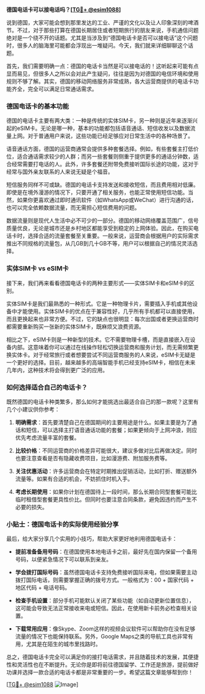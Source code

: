 **德国电话卡可以接电话吗？[[TG💪+ @esim1088](https://t.me/s/esim1088)]**

说到德国，大家可能会想到那里发达的工业、严谨的文化以及让人印象深刻的啤酒节。不过，对于那些打算在德国长期居住或者短期旅行的朋友来说，手机通信问题绝对是一个绕不开的话题。尤其是当涉及到“德国电话卡是否可以接电话”这个问题时，很多人的脑海里可能都会浮现出一堆疑问。今天，我们就来详细聊聊这个话题。

首先，我们需要明确一点：德国的电话卡当然是可以接电话的！这听起来可能有点显而易见，但很多人之所以会对此产生疑问，往往是因为对德国的电信环境和使用规则不够了解。其实，德国的移动网络服务非常成熟，各大运营商提供的电话卡功能齐全，完全可以满足日常通话需求。

### 德国电话卡的基本功能

德国的电话卡主要有两大类：一种是传统的实体SIM卡，另一种则是近年来逐渐兴起的eSIM卡。无论是哪一种，基本的功能都包括语音通话、短信收发以及数据流量上网。对于普通用户来说，这些功能已经足够应对日常生活中的各种场景了。

语音通话方面，德国的运营商通常会提供多种套餐选择。例如，有些套餐主打低价位，适合通话需求较少的人群；而另一些套餐则侧重于提供更多的通话分钟数，适合经常需要打电话的人。此外，许多套餐还附带免费接听国际长途的功能，这对于经常与国外亲友联系的人来说无疑是个福音。

短信服务同样不可或缺。德国的电话卡支持发送和接收短信，而且费用相对低廉。即使是在境外漫游的情况下，只要开通了相关服务，也能正常使用短信功能。当然，如果你更喜欢通过即时通讯软件（如WhatsApp或WeChat）进行沟通的话，也可以完全依赖数据流量，而无需担心短信费用的问题。

数据流量则是现代人生活中必不可少的一部分。德国的移动网络覆盖范围广，信号质量优良，无论是城市还是乡村地区都能享受到稳定的上网体验。因此，在购买电话卡时，选择合适的流量套餐至关重要。一般来说，运营商会根据用户的实际需求推出不同规格的流量包，从几GB到几十GB不等，用户可以根据自己的情况灵活选择。

### 实体SIM卡 vs eSIM卡

接下来，我们再来看看德国电话卡的两种主要形式——实体SIM卡和eSIM卡的区别。

实体SIM卡是我们最熟悉的一种形式。它是一种物理卡片，需要插入手机或其他设备中才能使用。实体SIM卡的优点在于兼容性好，几乎所有手机都可以直接使用，而且更换起来也非常方便。不过，它的缺点也很明显：每次出国或者更换运营商时都需要重新购买一张新的实体SIM卡，既麻烦又浪费资源。

相比之下，eSIM卡则是一种新型的技术。它不需要物理卡槽，而是直接嵌入在设备内部。这意味着你可以通过在线操作轻松切换运营商和服务计划，而无需频繁更换实体卡。对于经常旅行或者想要尝试不同运营商服务的人来说，eSIM卡无疑是一个更好的选择。目前，越来越多的高端智能手机已经支持eSIM卡，相信在未来几年内，这种技术将会得到更广泛的应用。

### 如何选择适合自己的电话卡？

既然德国的电话卡种类繁多，那么如何才能挑选出最适合自己的那一款呢？这里有几个小建议供你参考：

1. **明确需求**：首先要清楚自己在德国期间的主要用途是什么。如果主要是为了通话和短信，可以选择主打语音通话功能的套餐；如果更倾向于上网冲浪，则应优先考虑流量丰富的套餐。

2. **比较价格**：不同运营商的价格差异可能很大，建议多做对比后再做决定。同时也要注意查看是否有隐藏收费项目，比如漫游费、附加服务费等。

3. **关注优惠活动**：许多运营商会在特定时期推出促销活动，比如打折、赠送额外流量等。如果有合适的机会，不妨抓住时机入手。

4. **考虑长期使用**：如果你计划在德国待上一段时间，那么长期合同型套餐可能比临时租借型套餐更具性价比。但同时也要注意合同条款，避免因违约而产生不必要的损失。

### 小贴士：德国电话卡的实际使用经验分享

最后，给大家分享几个实用的小技巧，帮助大家更好地利用德国电话卡：

- **提前准备备用号码**：在德国使用本地电话卡之前，最好先在国内保留一个备用号码，以便紧急情况下可以联系到亲友。
  
- **学会拨打国际号码**：虽然德国电话卡支持免费接听国际来电，但如果需要主动拨打国际电话，则需要掌握正确的拨号方式。一般格式为：00 + 国家代码 + 地区代码 + 电话号码。

- **检查手机设置**：部分手机可能默认关闭了某些功能（如自动更新位置信息），这可能会导致无法正常接收来电或短信。因此，在使用新卡前务必检查相关设置。

- **下载常用应用**：像Skype、Zoom这样的视频会议软件可以帮助你在没有足够流量的情况下也能保持联系。另外，Google Maps之类的导航工具也非常有用，尤其是在陌生的城市里找路时。

总之，德国电话卡完全可以满足你的接打电话需求，并且随着技术的发展，其便捷性和灵活性也在不断提升。无论你是即将前往德国留学、工作还是旅游，提前做好功课并选择一款合适的电话卡都是非常重要的一步。希望这篇文章能够帮到你！

[[TG💪+ @esim1088](https://t.me/s/esim1088) ![Image](https://i.postimg.cc/4NQfJmqS/Snipaste-2025-05-13-00-14-12.png)]